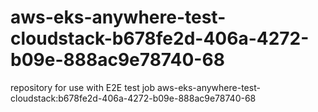 # aws-eks-anywhere-test-cloudstack-b678fe2d-406a-4272-b09e-888ac9e78740-68
repository for use with E2E test job aws-eks-anywhere-test-cloudstack:b678fe2d-406a-4272-b09e-888ac9e78740-68
